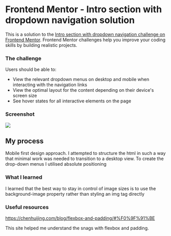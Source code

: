 # Frontend Mentor - Intro section with dropdown navigation solution

This is a solution to the [Intro section with dropdown navigation challenge on Frontend Mentor](https://www.frontendmentor.io/challenges/intro-section-with-dropdown-navigation-ryaPetHE5). Frontend Mentor challenges help you improve your coding skills by building realistic projects.

### The challenge

Users should be able to:

- View the relevant dropdown menus on desktop and mobile when interacting with the navigation links
- View the optimal layout for the content depending on their device's screen size
- See hover states for all interactive elements on the page

### Screenshot

![](./Screenshot%202022-09-20%20at%2016.57.25.png.jpg)

## My process

Mobile first design approach. I attempted to structure the html in such a way that minimal work was needed to transition
to a desktop view.
To create the drop-down menus I utilised absolute positioning

### What I learned

I learned that the best way to stay in control of image sizes is to use the background-image property rather than styling
an img tag directly

### Useful resources

https://chenhuijing.com/blog/flexbox-and-padding/#%F0%9F%91%BE

This site helped me understand the snags with flexbox and padding.
